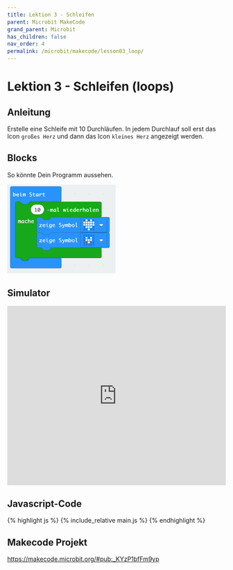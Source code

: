 ```yaml
---
title: Lektion 3 - Schleifen
parent: Microbit MakeCode
grand_parent: Microbit
has_children: false
nav_order: 4
permalink: /microbit/makecode/lesson03_loop/
---
```


# Lektion 3 - Schleifen (loops)

## Anleitung

Erstelle eine Schleife mit 10 Durchläufen. In jedem Durchlauf soll erst das Icon `großes Herz` und dann das Icon `kleines Herz` angezeigt werden.

## Blocks

So könnte Dein Programm aussehen.

<img src="./screenshot.png" width="250px">

## Simulator

<div style="position:relative;height:0;padding-bottom:81.97%;overflow:hidden;"><iframe style="position:absolute;top:0;left:0;width:100%;height:100%;" src="https://makecode.microbit.org/---run?id=_KYzP1bfFm9yp" allowfullscreen="allowfullscreen" sandbox="allow-popups allow-forms allow-scripts allow-same-origin" frameborder="0"></iframe></div>

## Javascript-Code

{% highlight js %}
    {% include_relative main.js %}
{% endhighlight %}

## Makecode Projekt

https://makecode.microbit.org/#pub:_KYzP1bfFm9yp